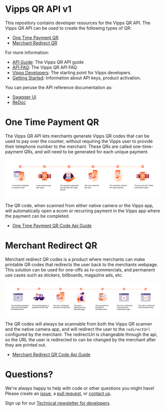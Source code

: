 # Vipps QR API v1
This repository contains developer resources for the Vipps QR API. The Vipps QR API can be used to create the following types of QR:
* [One Time Payment QR](#one-time-payment-qr)
* [Merchant Redirect QR](#merchant-redirect-qr)

For more information:
* [API Guide](vipps-qr-api.md): The Vipps QR API guide
* [API FAQ](vipps-qr-api-faq.md): The Vipps QR API FAQ
* [Vipps Developers](https://github.com/vippsas/vipps-developers): The starting point for Vipps developers.
* [Getting Started](https://github.com/vippsas/vipps-developers/blob/master/vipps-getting-started.md): Information about API keys, product activation.

You can peruse the API reference documentation as:
* [Swagger UI](https://vippsas.github.io/vipps-qr-api/)
* [ReDoc](https://vippsas.github.io/vipps-qr-api/redoc.html)

# One Time Payment QR
The Vipps QR API lets merchants generate Vipps QR codes that can be used to pay
over the counter, without requiring the Vipps user to provide their telephone
number to the merchant. These QRs are called one-time-payment QRs, and will need to be generated for each unique payment.

<p align="center">
  <img src="images/OneTimePaymentQr.svg" alt="OneTimePayment QR Flow">
</p>

The QR code, when scanned from either native camera or the Vipps app, will automatically open a ecom or recurring payment in the Vipps app where the payment can be completed.

* [One Time Payment QR Code Api Guide](vipps-qr-api.md#one-time-payment-qr-codes)

# Merchant Redirect QR

Merchant redirect QR codes is a product where merchants can make printable QR
codes that redirects the user back to the merchants webpage. This solution can be used for one-offs as tv-commercials, and permanent use cases such as stickers, billboards, magazine ads, etc.

<p align="center">
  <img src="images/MerchantRedirectQr.svg" alt="MerchantRedirect QR Flow">
</p>

The QR codes will always be scannable from both the Vipps QR scanner and the native
camera app, and will redirect the user to the `redirectUrl` configured by the merchant. The redirectUrl is changeable through the api, so the URL the user is redirected to can be changed by the merchant after they are printed out.

* [Merchant Redirect QR Code Api Guide](vipps-qr-api.md#merchant-redirect-qr-codes)


# Questions?

We're always happy to help with code or other questions you might have!
Please create an [issue](https://github.com/vippsas/vipps-ecom-api/issues),
a [pull request](https://github.com/vippsas/vipps-ecom-api/pulls),
or [contact us](https://github.com/vippsas/vipps-developers/blob/master/contact.md).

Sign up for our [Technical newsletter for developers](https://github.com/vippsas/vipps-developers/tree/master/newsletters).
